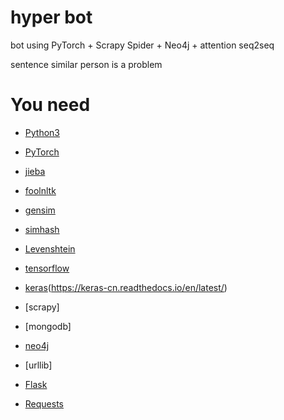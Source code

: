 # hyper bot

bot using PyTorch + Scrapy Spider + Neo4j + attention seq2seq

sentence similar person is a problem

# You need 
* [Python3](https://www.python.org/)
* [PyTorch](https://pytorch.org/docs/stable/index.html)

* [jieba](https://pypi.org/project/jieba/)
* [foolnltk](https://github.com/rockyzhengwu/FoolNLTK)
* [gensim](https://pypi.org/project/gensim/)
* [simhash](https://pypi.org/project/simhash/)
* [Levenshtein](https://pypi.org/project/python-Levenshtein/)

* [tensorflow](http://www.tensorfly.cn/)
* [keras](https://keras.io/)(https://keras-cn.readthedocs.io/en/latest/)

* [scrapy]
* [mongodb]
* [neo4j](https://neo4j.com/)
* [urllib]

* [Flask](http://flask.pocoo.org/)
* [Requests](flask_wtf)

